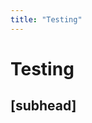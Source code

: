 ```yaml
---
title: "Testing"
---
```


# Testing
<h2 class="subheading">[subhead]</h2>

<!-- now that we've talked about assistive technology and learned a bit about how to use it, let's use it to test our sites -->
<!-- go through all the testing methods outlined -->
<!-- other testing tools: ANDI, WAVE (show custom keyboard shortcut), Accessibility Insights, Lighthouse, etc. -->
<!-- manual testing => NECESSARY -->
<!-- how to test -->
<!-- why test: duh. how else do you know your code is accessible? it's the same as testing to see if a program works. while you test something for functionality, also give it a cursory check with some automatic tools. talk about attaching new habits to existing ones as a good strategy for learning. also, once you buy in to the [other lessons], your code will be largely accessible as you go. -->

<!-- random idea: generate an AI prompt that will teach a chat to give you accessible code? that could be interesting... probably not enough data to pull from with ARIA. but maybe could be taught by giving it reliable sources that teach about ARIA. -->
